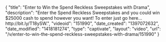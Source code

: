 {
    "title": "Enter to Win the Spend Reckless Sweepstakes with Drama",
    "description": "Enter the Spend Reckless Sweepstakes and you could win $25000 cash to spend however you want! To enter just go here... http:\/\/bit.ly\/T18ySW.",
    "videoid": "151990",
    "date_created": "1397072632",
    "date_modified": "1418181274",
    "type": "captivate",
    "layout": "video",
    "url": "\/v\/enter-to-win-the-spend-reckless-sweepstakes-with-drama\/151990"
}